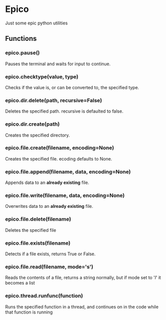 
# Epico

Just some epic python utilities


##  Functions
 ###  epico.pause()
Pauses the terminal and waits for input to continue.

 ###  epico.checktype(value, type)
 Checks if the value is, or can be converted to, the specified type.

 ###  epico.dir.delete(path, recursive=False)
 Deletes the specified path. recursive is defaulted to false.

 ###  epico.dir.create(path)
 Creates the specified directory.

 ###  epico.file.create(filename, encoding=None)
 Creates the specified file. ecoding defaults to None.

 ###  epico.file.append(filename, data, encoding=None)
 Appends data to an **already existing** file.

 ###  epico.file.write(filename, data, encoding=None)
 Overwrites data to an **already existing** file.

 ###  epico.file.delete(filename)
 Deletes the specified file

 ###  epico.file.exists(filename)
 Detects if a file exists, returns True or False.

 ###  epico.file.read(filename, mode='s')
 Reads the contents of a file, returns a string normally, but if mode set to '*l*' it becomes a list 

 ###  epico.thread.runfunc(function)
 Runs the specified function in a thread, and continues on in the code while that function is running